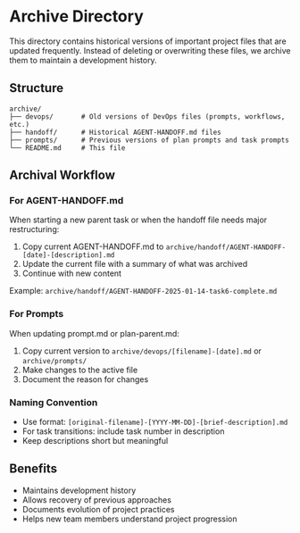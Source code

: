 # Archive Directory

This directory contains historical versions of important project files that are updated frequently. Instead of deleting or overwriting these files, we archive them to maintain a development history.

## Structure

```
archive/
├── devops/       # Old versions of DevOps files (prompts, workflows, etc.)
├── handoff/      # Historical AGENT-HANDOFF.md files
├── prompts/      # Previous versions of plan prompts and task prompts
└── README.md     # This file
```

## Archival Workflow

### For AGENT-HANDOFF.md
When starting a new parent task or when the handoff file needs major restructuring:
1. Copy current AGENT-HANDOFF.md to `archive/handoff/AGENT-HANDOFF-[date]-[description].md`
2. Update the current file with a summary of what was archived
3. Continue with new content

Example: `archive/handoff/AGENT-HANDOFF-2025-01-14-task6-complete.md`

### For Prompts
When updating prompt.md or plan-parent.md:
1. Copy current version to `archive/devops/[filename]-[date].md` or `archive/prompts/`
2. Make changes to the active file
3. Document the reason for changes

### Naming Convention
- Use format: `[original-filename]-[YYYY-MM-DD]-[brief-description].md`
- For task transitions: include task number in description
- Keep descriptions short but meaningful

## Benefits
- Maintains development history
- Allows recovery of previous approaches
- Documents evolution of project practices
- Helps new team members understand project progression 